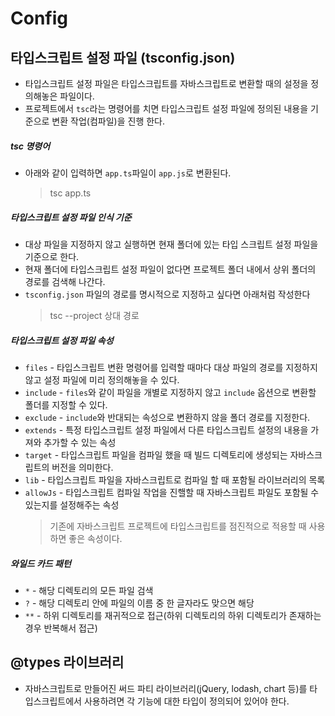 # Config

## 타입스크립트 설정 파일 (tsconfig.json)

- 타입스크립트 설정 파일은 타입스크립트를 자바스크립트로 변환할 때의 설정을 정의해놓은 파일이다.
- 프로젝트에서 `tsc`라는 명령어를 치면 타입스크립트 설정 파일에 정의된 내용을 기준으로 변환 작업(컴파일)을 진행 한다.

##### tsc 명령어

- 아래와 같이 입력하면 `app.ts`파일이 `app.js`로 변환된다.
  > tsc app.ts

##### 타입스크립트 설정 파일 인식 기준

- 대상 파일을 지정하지 않고 실행하면 현재 폴더에 있는 타입 스크립트 설정 파일을 기준으로 한다.
- 현재 폴더에 타입스크립트 설정 파일이 없다면 프로젝트 폴더 내에서 상위 폴더의 경로를 검색해 나간다.
- `tsconfig.json` 파일의 경로를 명시적으로 지정하고 싶다면 아래처럼 작성한다
  > tsc --project 상대 경로

##### 타입스크립트 설정 파일 속성

- `files` - 타입스크립트 변환 명령어를 입력할 때마다 대상 파일의 경로를 지정하지 않고 설정 파일에 미리 정의해놓을 수 있다.
- `include` - `files`와 같이 파일을 개별로 지정하지 않고 `include` 옵션으로 변환할 폴더를 지정할 수 있다.
- `exclude` - `include`와 반대되는 속성으로 변환하지 않을 폴더 경로를 지정한다.
- `extends` - 특정 타입스크립트 설정 파일에서 다른 타입스크립트 설정의 내용을 가져와 추가할 수 있는 속성
- `target` - 타입스크립트 파일을 컴파일 했을 때 빌드 디렉토리에 생성되는 자바스크립트의 버전을 의미한다.
- `lib` - 타입스크립트 파일을 자바스크립트로 컴파일 할 때 포함될 라이브러리의 목록
- `allowJs` - 타입스크립트 컴파일 작업을 진핼할 때 자바스크립트 파일도 포함될 수 있는지를 설정해주는 속성
  > 기존에 자바스크립트 프로젝트에 타입스크립트를 점진적으로 적용할 때 사용하면 좋은 속성이다.

##### 와일드 카드 패턴

- `*` - 해당 디렉토리의 모든 파일 검색
- `?` - 해당 디렉토리 안에 파일의 이름 중 한 글자라도 맞으면 해당
- `**` - 하위 디렉토리를 재귀적으로 접근(하위 디렉토리의 하위 디렉토리가 존재하는 경우 반복해서 접근)

## @types 라이브러리

- 자바스크립트로 만들어진 써드 파티 라이브러리(jQuery, lodash, chart 등)를 타입스크립트에서 사용하려면 각 기능에 대한 타입이 정의되어 있어야 한다.
